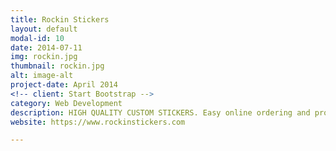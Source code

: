 ```yaml
---
title: Rockin Stickers
layout: default
modal-id: 10
date: 2014-07-11
img: rockin.jpg
thumbnail: rockin.jpg
alt: image-alt
project-date: April 2014
<!-- client: Start Bootstrap -->
category: Web Development
description: HIGH QUALITY CUSTOM STICKERS. Easy online ordering and proof approval. Fast turnaround. Free Shipping.
website: https://www.rockinstickers.com

---
```


